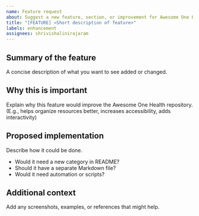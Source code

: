 ```yaml
---
name: Feature request
about: Suggest a new feature, section, or improvement for Awesome One Health
title: "[FEATURE] <Short description of feature>"
labels: enhancement
assignees: shrivishalinirajaram
---
```


## Summary of the feature
A concise description of what you want to see added or changed.

## Why this is important
Explain why this feature would improve the Awesome One Health repository.  
(E.g., helps organize resources better, increases accessibility, adds interactivity)

## Proposed implementation
Describe how it could be done.  
- Would it need a new category in README?
- Should it have a separate Markdown file?
- Would it need automation or scripts?

## Additional context
Add any screenshots, examples, or references that might help.
